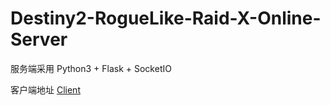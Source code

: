 # Destiny2-RogueLike-Raid-X-Online-Server
服务端采用 Python3 + Flask + SocketIO

客户端地址 [Client](https://github.com/baobaoJK/Destiny2-RogueLike-Raid-X-Online-Client)
